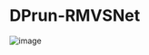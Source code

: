 # DPrun-RMVSNet
![image](https://github.com/user-attachments/assets/e2e3a5da-a8b5-47cd-a8f9-94b47a5bd231)
